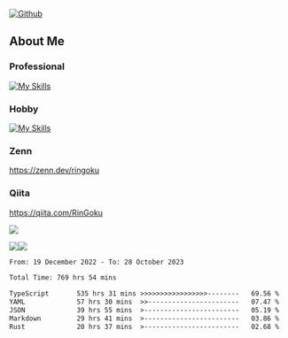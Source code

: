 [![Github](https://img.shields.io/github/followers/skyt-a?label=Follow&style=social)](https://github.com/skyt-a)

## About Me
### Professional
[![My Skills](https://skillicons.dev/icons?i=react,ts,js,nodejs,java,graphql,firebase,githubactions&theme=light)](https://skillicons.dev)
### Hobby
[![My Skills](https://skillicons.dev/icons?i=unity,rust,py&theme=light)](https://skillicons.dev)

### Zenn
https://zenn.dev/ringoku
### Qiita
https://qiita.com/RinGoku


![](https://github-profile-summary-cards.vercel.app/api/cards/profile-details?username=skyt-a&theme=default)

![](https://github-profile-summary-cards.vercel.app/api/cards/repos-per-language?username=skyt-a&theme=default)![](https://github-profile-summary-cards.vercel.app/api/cards/stats?username=RinGoku&theme=default)

<!--START_SECTION:waka-->

```txt
From: 19 December 2022 - To: 28 October 2023

Total Time: 769 hrs 54 mins

TypeScript       535 hrs 31 mins >>>>>>>>>>>>>>>>>--------   69.56 %
YAML             57 hrs 30 mins  >>-----------------------   07.47 %
JSON             39 hrs 55 mins  >------------------------   05.19 %
Markdown         29 hrs 41 mins  >------------------------   03.86 %
Rust             20 hrs 37 mins  >------------------------   02.68 %
```

<!--END_SECTION:waka-->
